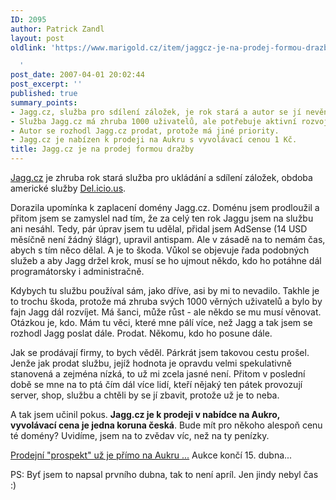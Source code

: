 ```yaml
---
ID: 2095
author: Patrick Zandl
layout: post
oldlink: 'https://www.marigold.cz/item/jaggcz-je-na-prodej-formou-drazby

  '
post_date: 2007-04-01 20:02:44
post_excerpt: ''
published: true
summary_points:
- Jagg.cz, služba pro sdílení záložek, je rok stará a autor se jí nevěnuje.
- Služba Jagg.cz má zhruba 1000 uživatelů, ale potřebuje aktivní rozvoj.
- Autor se rozhodl Jagg.cz prodat, protože má jiné priority.
- Jagg.cz je nabízen k prodeji na Aukru s vyvolávací cenou 1 Kč.
title: Jagg.cz je na prodej formou dražby
---
```


<a href="http://www.Jagg.cz">Jagg.cz</a> je zhruba rok stará služba pro ukládání a sdílení záložek, obdoba americké služby <a href="http://Del.icio.us">Del.icio.us</a>. 

Dorazila upomínka k zaplacení domény Jagg.cz. Doménu jsem prodloužil a přitom jsem se zamyslel nad tím, že za celý ten rok Jaggu jsem na službu ani nesáhl. Tedy, pár úprav jsem tu udělal, přidal jsem AdSense (14 USD měsíčně není žádný šlágr), upravil antispam. Ale v zásadě na to nemám čas, abych s tím něco dělal. A je to škoda. Vůkol se objevuje řada podobných služeb a aby Jagg držel krok, musí se ho ujmout někdo, kdo ho potáhne dál programátorsky i administračně.

Kdybych tu službu používal sám, jako dříve, asi by mi to nevadilo. Takhle je to trochu škoda, protože má zhruba svých 1000 věrných uživatelů a bylo by fajn Jagg dál rozvíjet. Má šanci, může růst - ale někdo se mu musí věnovat. Otázkou je, kdo. Mám tu věci, které mne pálí více, než Jagg a tak jsem se rozhodl Jagg poslat dále. Prodat. Někomu, kdo ho posune dále. 

Jak se prodávají firmy, to bych věděl. Párkrát jsem takovou cestu prošel. Jenže jak prodat službu, jejíž hodnota je opravdu velmi spekulativně stanovená a zejména nízká, to už mi zcela jasné není. Přitom v poslední době se mne na to ptá čím dál více lidí, kteří nějaký ten pátek provozují server, shop, službu a chtěli by se jí zbavit, protože už je to neba. 

A tak jsem učinil pokus. <strong>Jagg.cz je k prodeji v nabídce na Aukro, vyvolávací cena je jedna koruna česká</strong>. Bude mít pro někoho alespoň cenu té domény? Uvidíme, jsem na to zvědav víc, než na ty penízky. 

<a href="http://www.aukro.cz/show_item.php?item=181684766">Prodejní "prospekt" už je přímo na Aukru ...</a> Aukce končí 15. dubna... 

PS: Byť jsem to napsal prvního dubna, tak to není apríl. Jen jindy nebyl čas :)